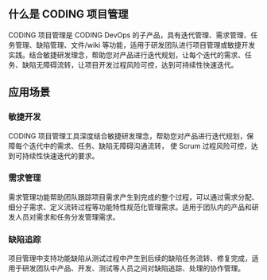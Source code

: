 ## 什么是 CODING 项目管理
CODING 项目管理是 CODING DevOps 的子产品，具有迭代管理、需求管理、任务管理、缺陷管理、文件/wiki 等功能，适用于研发团队进行项目管理或敏捷开发实践。结合敏捷研发理念，帮助您对产品进行迭代规划，让每个迭代的需求、任务、缺陷无障碍流转，让项目开发过程风险可控，达到可持续性快速迭代。

## 应用场景
### 敏捷开发
CODING 项目管理工具深度结合敏捷研发理念，帮助您对产品进行迭代规划，保障每个迭代中的需求、任务、缺陷无障碍沟通流转， 使 Scrum 过程风险可控，达到可持续性快速迭代的要求。

### 需求管理
需求管理功能帮助团队跟踪项目需求产生到完成的整个过程，可以通过需求分配、细分子需求、定义流转过程等功能特性规范化管理需求。适用于团队内的产品和研发人员对需求和任务分发管理需求。

### 缺陷追踪
项目管理中支持功能缺陷从测试过程中产生到后续的缺陷任务流转、修复完成，适用于研发团队中产品、开发、测试等人员之间对缺陷追踪、处理的协作管理。
